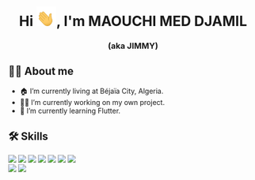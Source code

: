 <h1 align="center">Hi <img src="https://github.com/MMedDjamil/MMedDjamil/blob/master/hi.gif" width="40px" />, I'm MAOUCHI MED DJAMIL  </h1>
<h3 align="center"> (aka JIMMY) </h3>

## 🙋‍♂️ About me
- 🏠 I’m currently living at Béjaïa City, Algeria. <br/>
- 👨‍💻 I’m currently working on my own project.<br/>
- 🌱 I’m currently learning Flutter.<br/>

## 🛠️ Skills
![](https://img.shields.io/badge/Code-HTML-informational?style=flat&logo=html5&color=4AB197)
![](https://img.shields.io/badge/Style-CSS-informational?style=flat&logo=css3&logoColor=blue&color=4AB197)
![](https://img.shields.io/badge/Code-Java-informational?style=flat&logo=Java&logoColor=orange&color=4AB197)
![](https://img.shields.io/badge/Code-Kotlin-informational?style=flat&logo=kotlin&color=4AB197)
![](https://img.shields.io/badge/Code-Flutter-informational?style=flat&logo=flutter&logoColor=blue&color=4AB197)
![](https://img.shields.io/badge/Code-Dart-informational?style=flat&logo=dart&logoColor=blue&color=4AB197)
![](https://img.shields.io/badge/Code-Python-informational?style=flat&logo=python&logoColor=white&color=4AB197)
<br/>
![](https://img.shields.io/badge/Database-MongoDB-informational?style=flat&logo=MongoDB&logoColor=white&color=4AB197)
![](https://img.shields.io/badge/Database-MySQL-informational?style=flat&logo=MySQL&logoColor=white&color=4AB197)
<!--
**MMedDjamil/MMedDjamil** is a ✨ _special_ ✨ repository because its `README.md` (this file) appears on your GitHub profile.

Here are some ideas to get you started:

- 🔭 I’m currently working on ...
- 🌱 I’m currently learning ...
- 👯 I’m looking to collaborate on ...
- 🤔 I’m looking for help with ...
- 💬 Ask me about ...
- 📫 How to reach me: ...
- 😄 Pronouns: ...
- ⚡ Fun fact: ...
-->
